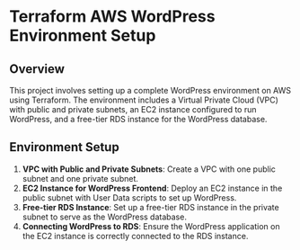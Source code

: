 # Terraform AWS WordPress Environment Setup

## Overview

This project involves setting up a complete WordPress environment on AWS using Terraform. The environment includes a Virtual Private Cloud (VPC) with public and private subnets, an EC2 instance configured to run WordPress, and a free-tier RDS instance for the WordPress database.

## Environment Setup

1. **VPC with Public and Private Subnets**: Create a VPC with one public subnet and one private subnet.
2. **EC2 Instance for WordPress Frontend**: Deploy an EC2 instance in the public subnet with User Data scripts to set up WordPress.
3. **Free-tier RDS Instance**: Set up a free-tier RDS instance in the private subnet to serve as the WordPress database.
4. **Connecting WordPress to RDS**: Ensure the WordPress application on the EC2 instance is correctly connected to the RDS instance.
